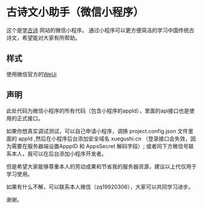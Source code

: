 # 古诗文小助手（微信小程序）

这个是[学古诗](https://xuegushi.cm) 网站的微信小程序。
通过小程序可以更方便简洁的学习中国传统古诗文，希望能对大家有所帮助。

## 样式
使用微信官方的[WeUi](https://weui.io)

## 声明
此处代码为微信小程序的所有代码（包含小程序的appId），里面的api接口也是使用的正式接口。

如果你想真实调试测试，可以自己申请小程序，调换 project.config.json 文件里面的 appId ,然后在小程序后台添加安全域名 xuegushi.cn （登录接口会失效，因为需要在服务器端设置ApppID 和 AppsSecret 解码字段）; 或者同下方微信号联系本人，我可以在后台添加小程序开发者。

但是希望大家能够尊重本人的劳动成果和节省我的服务器资源，建议以上代仅用于学习使用。

如果有什么不解，可以联系本人微信（zq19920306），大家可以共同学习进步。

谢谢。